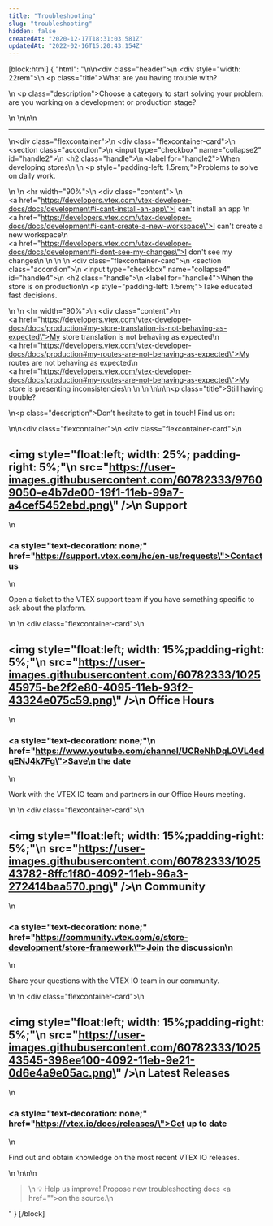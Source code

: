 ```yaml
---
title: "Troubleshooting"
slug: "troubleshooting"
hidden: false
createdAt: "2020-12-17T18:31:03.581Z"
updatedAt: "2022-02-16T15:20:43.154Z"
---
```

[block:html]
{
  "html": "<style>\n  .title {\n    font-size: 30px;\n    text-align: left;\n    font-weight: 600\n  }\n\t.description{\n    text-align:left;\n    font-size: 18px;\n    line-height: 1.2;\n  }\n  .header {\n    padding-top: 3rem;\n    padding-bottom: 2rem;\n    height: 23rem;\n    background-image: url(https://user-images.githubusercontent.com/60782333/102536561-8a014100-4088-11eb-8f5b-bc51b6e3bb67.png);\n    background-size: 61%;\n    background-position: right bottom;\n    background-repeat: no-repeat\n  }\n\n  .flexcontainer {\n    display: flex;\n    flex-wrap: wrap;\n    padding-top: 1rem;\n    padding-bottom: 2rem;\n    justify-content: space-around\n  }\n\n  .flexcontainer-card {\n    display: flex;\n    flex-direction: column;\n    justify-content: space-between;\n    align-items: flex-start;\n    width: 22rem;\n    margin: .5rem;\n    line-height: 1.8\n  }\n\n  .accordion>input[type=checkbox] {\n    position: absolute;\n    left: -100vw\n  }\n\n  .accordion .content {\n    overflow-y: hidden;\n    height: 0;\n    transition: height .3s ease\n  }\n\n  .accordion>input[type=checkbox]:checked~.content {\n    height: auto;\n    overflow: visible\n  }\n\n  .accordion label {\n    display: block;\n    padding: 1.5rem\n  }\n\n  .accordion {\n    margin-bottom: 1em;\n    width: 400px\n  }\n\n  .accordion>input[type=checkbox]:checked~.content {\n    padding: 1.5rem;\n    border: 1px solid #fff;\n    border-top: 0\n  }\n\n  .accordion .handle {\n    margin: 0;\n    font-size: 1.125em;\n    line-height: 1.2em\n  }\n\n  .accordion label {\n    color: #142032;\n    cursor: pointer;\n    font-weight: 800;\n    font-size: 18px\n  }\n\n  .accordion .handle label:before {\n    font-family: fontawesome;\n    content: \"\\f054\";\n    display: inline-block;\n    margin-right: 10px;\n    font-size: 18px;\n    line-height: 1.556em;\n    vertical-align: baseline;\n    float: right;\n    padding-right: 1.5rem\n  }\n\n  .accordion>input[type=checkbox]:checked~.handle label:before {\n    content: \"\\f078\"\n  }\n</style>\n\n<div class=\"header\">\n  <div style=\"width: 22rem\">\n    <p class=\"title\">What are you having trouble with?</p>\n    <p class=\"description\">Choose a category to start solving your problem: are you working on a development or production stage?</p>\n  </div>\n</div>\n\n<hr />\n<div class=\"flexcontainer\">\n  <div class=\"flexcontainer-card\">\n    <section class=\"accordion\">\n      <input type=\"checkbox\" name=\"collapse2\" id=\"handle2\">\n      <h2 class=\"handle\">\n        <label for=\"handle2\">When developing stores\n        </label>\n        <p style=\"padding-left: 1.5rem;\">Problems to solve on daily work.</p>\n      </h2>\n      <hr width=\"90%\">\n      <div class=\"content\">       \n        </br><a href=\"https://developers.vtex.com/vtex-developer-docs/docs/development#i-cant-install-an-app\">I can't install an app</a>        \n        </br><a href=\"https://developers.vtex.com/vtex-developer-docs/docs/development#i-cant-create-a-new-workspace\">I can't create a new workspace</a>\n        </br><a href=\"https://developers.vtex.com/vtex-developer-docs/docs/development#i-dont-see-my-changes\">I don't see my changes</a>\n      </div>\n    </section>\n  </div>\n  <div class=\"flexcontainer-card\">\n    <section class=\"accordion\">\n      <input type=\"checkbox\" name=\"collapse4\" id=\"handle4\">\n      <h2 class=\"handle\">\n        <label for=\"handle4\">When the store is on production</label>\n        <p style=\"padding-left: 1.5rem;\">Take educated fast decisions.</p>\n      </h2>\n      <hr width=\"90%\">\n      <div class=\"content\">\n          </br><a href=\"https://developers.vtex.com/vtex-developer-docs/docs/production#my-store-translation-is-not-behaving-as-expected\">My store translation is not behaving as expected</a>\n          </br><a href=\"https://developers.vtex.com/vtex-developer-docs/docs/production#my-routes-are-not-behaving-as-expected\">My routes are not behaving as expected</a>\n        </br><a href=\"https://developers.vtex.com/vtex-developer-docs/docs/production#my-routes-are-not-behaving-as-expected\">My store is presenting inconsistencies</a>\n      </div>\n    </section>\n  </div>\n</div>\n\n<p class=\"title\">Still having trouble?</span></p>\n<p class=\"description\">Don’t hesitate to get in touch! Find us on:</p>\n\n<div class=\"flexcontainer\">\n  <div class=\"flexcontainer-card\">\n    <h2><img style=\"float:left; width: 25%; padding-right: 5%;\"\n        src=\"https://user-images.githubusercontent.com/60782333/97609050-e4b7de00-19f1-11eb-99a7-a4cef5452ebd.png\" />\n      Support</h2>\n    <h3><a style=\"text-decoration: none;\" href=\"https://support.vtex.com/hc/en-us/requests\">Contact us</a></h3>\n    <p>Open a ticket to the VTEX support team if you have something specific to ask about the platform.</p>\n  </div>\n  <div class=\"flexcontainer-card\">\n    <h2><img style=\"float:left; width: 15%;padding-right: 5%;\"\n        src=\"https://user-images.githubusercontent.com/60782333/102545975-be2f2e80-4095-11eb-93f2-43324e075c59.png\" />\n      Office Hours</h2>\n    <h3><a style=\"text-decoration: none;\"\n        href=\"https://www.youtube.com/channel/UCReNhDqLOVL4edqENJ4k7Fg\">Save\n        the date</a></h3>\n    <p>Work with the VTEX IO team and partners in our Office Hours meeting.</p>\n  </div>\n  <div class=\"flexcontainer-card\">\n    <h2><img style=\"float:left; width: 15%;padding-right: 5%;\"\n        src=\"https://user-images.githubusercontent.com/60782333/102543782-8ffc1f80-4092-11eb-96a3-272414baa570.png\" />\n      Community</h2>\n    <h3><a style=\"text-decoration: none;\" href=\"https://community.vtex.com/c/store-development/store-framework\">Join the discussion</a>\n    </h3>\n    <p>Share your questions with the VTEX IO team in our community.</p>\n  </div>\n  <div class=\"flexcontainer-card\">\n    <h2><img style=\"float:left; width: 15%;padding-right: 5%;\"\n        src=\"https://user-images.githubusercontent.com/60782333/102543545-398ee100-4092-11eb-9e21-0d6e4a9e05ac.png\" />\n      Latest Releases</h2>\n    <h3><a style=\"text-decoration: none;\" href=\"https://vtex.io/docs/releases/\">Get up to date</a></h3>\n    <p> Find out and obtain knowledge on the most recent VTEX IO releases.</p>\n  </div>\n</div>\n\n<blockquote>\n  💡 Help us improve! Propose new troubleshooting docs <a href=\"\">on the source.</a>\n</blockquote>"
}
[/block]